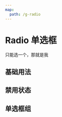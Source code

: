 ```yaml
---
map:
  path: /g-radio
---
```


# Radio 单选框

只能选一个，那就是我

## 基础用法

<demo src="./demo/basic.vue"></demo>

## 禁用状态

<demo src="./demo/disabled.vue"></demo>

## 单选框组

<demo src="./demo/group.vue"></demo>
